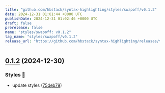 ```yaml
---
title: "github.com/hbstack/syntax-highlighting/styles/swapoff/v0.1.2"
date: 2024-12-31 01:01:44 +0000 UTC
publishDate: 2024-12-31 01:02:46 +0000 UTC
draft: false
prerelease: false
name: "styles/swapoff: v0.1.2"
tag_name: "styles/swapoff/v0.1.2"
release_url: "https://github.com/hbstack/syntax-highlighting/releases/tag/styles/swapoff/v0.1.2"
---
```


## [0.1.2](https://github.com/hbstack/syntax-highlighting/compare/styles/swapoff/v0.1.1...styles/swapoff/v0.1.2) (2024-12-30)


### Styles 🎨

* update styles ([75deb79](https://github.com/hbstack/syntax-highlighting/commit/75deb79773c00a91668118f44e1ffcf018513cd9))
